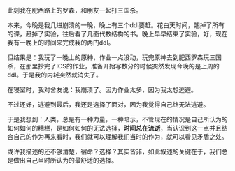 此刻我在肥西路上的罗森，和朋友一起打三国杀。

本来，今晚是我几进崩溃的一晚，晚上有三个ddl要赶。花白天时间，翘掉了所有的课，赶掉了实验，往后看了几面代数结构的书。晚上早早结束了实验，好，现在我有一晚上的时间来完成我的两门ddl。

但结果是：我玩了一晚上的原神，作业一点没动，玩完原神去到肥西罗森玩三国杀，在那里抄完了ICS的作业，准备开始写数分的时候突然发现今晚的是上周的ddl。于是我的内耗突然就消失了。

在寝室时，我对舍友说：我崩溃了。因为作业太多，因为我太想逃避。

不过还好，逃避到最后，我还是选择了面对，因为我觉得自己终无法逃避。

于是我想到：人类，总是有一种力量，一种暗示，不管现在的情况是自己所认为的如何如何的糟糕，是如何如何的无法选择，**时间总在流逝**，当认识到这一点并且结合自己的作为再来看时，我们就可以理解我们当时的作为，就可以看见矛盾之处。

或许我描述的还不够清楚，宿命？选择？其实皆非，如此叙述的关键在于，我们总是做出自己当时所认为的最舒适的选择。
